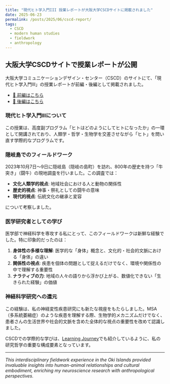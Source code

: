 ```yaml
---
title: "現代ヒト学入門III 授業レポートが大阪大学CSCDサイトに掲載されました"
date: 2025-06-23
permalink: /posts/2025/06/cscd-report/
tags:
  - CSCD
  - modern human studies
  - fieldwork
  - anthropology
---
```


## 大阪大学CSCDサイトで授業レポートが公開

大阪大学コミュニケーションデザイン・センター（CSCD）のサイトにて、「現代ヒト学入門III」の授業レポートが前編・後編として掲載されました。

- [📖 前編はこちら](https://cscd.osaka-u.ac.jp/center/2024/001231.html)
- [📖 後編はこちら](https://cscd.osaka-u.ac.jp/center/2024/001231.html)

### 現代ヒト学入門IIIについて

この授業は、高度副プログラム「ヒトはどのようにしてヒトになったか」の一環として開講されており、人類学・哲学・生物学を交差させながら「ヒト」を問い直す学際的なプログラムです。

### 隠岐島でのフィールドワーク

2023年10月7日〜9日に隠岐島（隠岐の島町）を訪れ、800年の歴史を持つ「牛突き」（闘牛）の現地調査を行いました。この調査では：

- **文化人類学的視点**: 地域社会における人と動物の関係性
- **歴史的視点**: 神事・祭礼としての闘牛の意味
- **現代的視点**: 伝統文化の継承と変容

について考察しました。

### 医学研究者としての学び

医学部で神経科学を専攻する私にとって、このフィールドワークは新鮮な経験でした。特に印象的だったのは：

1. **身体性の多様な理解**: 医学的な「身体」概念と、文化的・社会的文脈における「身体」の違い
2. **関係性の視点**: 疾患を個体の問題として捉えるだけでなく、環境や関係性の中で理解する重要性
3. **ナラティブの力**: 地域の人々の語りから浮かび上がる、数値化できない「生きられた経験」の価値

### 神経科学研究への還元

この経験は、私の神経変性疾患研究にも新たな視座をもたらしました。MSA（多系統萎縮症）のような疾患を理解する際、生物学的メカニズムだけでなく、患者さんの生活世界や社会的文脈を含めた全体的な視点の重要性を改めて認識しました。

CSCDでの学際的な学びは、[Learning Journey](/learning/)でも紹介しているように、私の研究哲学の重要な構成要素となっています。

---

*This interdisciplinary fieldwork experience in the Oki Islands provided invaluable insights into human-animal relationships and cultural embodiment, enriching my neuroscience research with anthropological perspectives.*